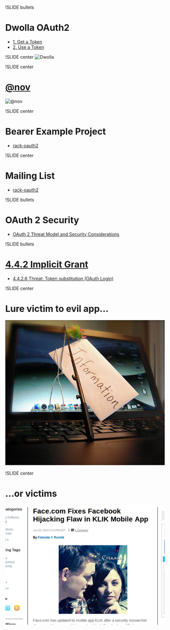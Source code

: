 !SLIDE bullets
# Dwolla OAuth2
* [1. Get a Token](https://developers.dwolla.com/dev/pages/auth#oauth-token)
* [2. Use a Token](https://developers.dwolla.com/dev/docs/transactions/send)

!SLIDE center
![Dwolla](oauth-dwolla.png)

!SLIDE center
# [@nov](https://twitter.com/nov)
![@nov](nov.jpg)

!SLIDE center
# Bearer Example Project
* [rack-oauth2](https://github.com/nov/rack-oauth2-sample)

!SLIDE center
# Mailing List
* [rack-oauth2](https://groups.google.com/forum/?fromgroups#!forum/rack-oauth2)

!SLIDE bullets
# OAuth 2 Security 
* [OAuth 2 Threat Model and Security Considerations](http://tools.ietf.org/html/rfc6819)

!SLIDE bullets
# [4.4.2 Implicit Grant](http://tools.ietf.org/html/rfc6819#section-4.4.2)
* [4.4.2.6 Threat: Token substitution (OAuth Login)](http://tools.ietf.org/html/rfc6819#section-4.4.2.6)

!SLIDE center
# Lure victim to evil app...
![Evil](660px-Phishing.JPG)

!SLIDE center
# ...or victims
![Face](face_640.jpg)

